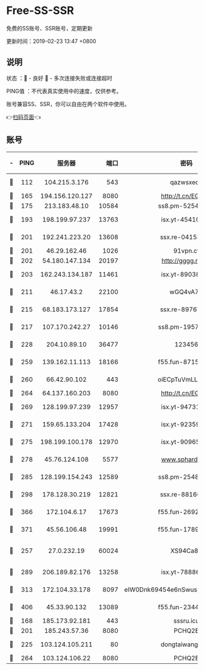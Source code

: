 # Free-SS-SSR

免费的SS账号、SSR账号，定期更新

更新时间：2019-02-23 13:47 +0800

## 说明

状态     ：🙂 - 良好 🙁 - 多次连接失败或连接超时

PING值   ：不代表真实使用中的速度，仅供参考。

账号兼容SS、SSR，你可以自由在两个软件中使用。

👉[扫码页面](https://liesauer.github.io/free-ss-ssr.github.io/)👈

## 账号

|-|PING|服务器|端口|密码|加密方式|区域|
|:----:|:----:|:-----:|-----:|:----:|:----:|:----:|
|🙂|112|104.215.3.176|543|qazwsxedc|aes-256-gcm|JP|
|🙂|165|194.156.120.127|8080|http://t.cn/EGJIyrl|rc4-md5|RU|
|🙂|175|213.183.48.10|10584|ss8.pm-52546050|rc4-md5|RU|
|🙂|193|198.199.97.237|13763|isx.yt-45410727|aes-256-cfb|US|
|🙂|201|192.241.223.20|13608|ssx.re-04153947|aes-256-cfb|US|
|🙂|201|46.29.162.46|1026|91vpn.cf|rc4-md5|RU|
|🙂|202|54.180.147.134|20197|http://gggg.rocks|chacha20|KR|
|🙂|203|162.243.134.187|11461|isx.yt-89038787|aes-256-cfb|US|
|🙂|211|46.17.43.2|22100|wGQ4vA7D|aes-256-gcm|RU|
|🙂|215|68.183.173.127|17854|ssx.re-89767953|aes-256-cfb|US|
|🙂|217|107.170.242.27|10146|ss8.pm-19577834|aes-256-cfb|US|
|🙂|228|204.10.89.10|36477|123456|aes-256-cfb|US|
|🙂|259|139.162.11.113|18166|f55.fun-87155784|aes-256-cfb|SG|
|🙂|260|66.42.90.102|443|oiECpTuVmLLxk4Ts|aes-256-cfb|US|
|🙂|264|64.137.160.203|8080|http://t.cn/EGJIyrl|rc4-md5|CA|
|🙂|269|128.199.97.239|12957|isx.yt-94731774|aes-256-cfb|SG|
|🙂|271|159.65.133.204|17428|isx.yt-92359106|aes-256-cfb|SG|
|🙂|275|198.199.100.178|12970|isx.yt-90965243|aes-256-cfb|US|
|🙂|278|45.76.124.108|5577|www.sphard.com|aes-256-cfb|AU|
|🙂|285|128.199.154.243|12589|ss8.pm-25483788|aes-256-cfb|SG|
|🙂|298|178.128.30.219|12821|ssx.re-88166677|aes-256-cfb|SG|
|🙂|366|172.104.6.17|17673|f55.fun-26926013|aes-256-cfb|US|
|🙂|371|45.56.106.48|19991|f55.fun-17890118|aes-256-cfb|US|
|🙂|257|27.0.232.19|60024|XS94Ca8K|xchacha20-ietf-poly1305|HK|
|🙂|289|206.189.82.176|13258|isx.yt-78886970|aes-256-cfb|SG|
|🙂|313|172.104.33.178|8097|eIW0Dnk69454e6nSwuspv9DmS201tQ0D|aes-256-cfb|SG|
|🙂|406|45.33.90.132|13089|f55.fun-23448160|aes-256-cfb|US|
|🙁|168|185.173.92.181|443|sssru.icu|rc4-md5|RU|
|🙁|201|185.243.57.36|8080|PCHQ2E|rc4-md5|US|
|🙁|225|103.124.105.211|80|dongtaiwang.com|aes-256-cfb|US|
|🙁|264|103.124.106.22|8080|PCHQ2E|rc4-md5|US|
